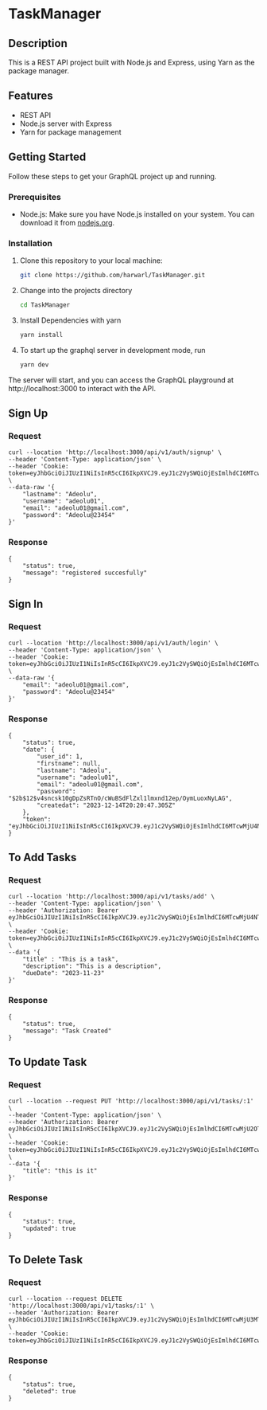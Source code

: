 # TaskManager

## Description

This is a REST API project built with Node.js and Express, using Yarn as the package manager.

## Features

- REST API
- Node.js server with Express
- Yarn for package management

## Getting Started

Follow these steps to get your GraphQL project up and running.

### Prerequisites

- Node.js: Make sure you have Node.js installed on your system. You can download it from [nodejs.org](https://nodejs.org/).

### Installation

1. Clone this repository to your local machine:

   ```bash
   git clone https://github.com/harwarl/TaskManager.git

   ```

2. Change into the projects directory

   ```bash
   cd TaskManager

   ```

3. Install Dependencies with yarn

   ```bash
   yarn install

   ```

4. To start up the graphql server in development mode, run

   ```bash
   yarn dev
   ```

The server will start, and you can access the GraphQL playground at http://localhost:3000 to interact with the API.

## Sign Up

### Request

```
curl --location 'http://localhost:3000/api/v1/auth/signup' \
--header 'Content-Type: application/json' \
--header 'Cookie: token=eyJhbGciOiJIUzI1NiIsInR5cCI6IkpXVCJ9.eyJ1c2VySWQiOjEsImlhdCI6MTcwMjU3MTk4NSwiZXhwIjoxNzAyNTcyODg1fQ.T4tKzhk8BQBKxjU6ncByK8g6ylh4ndODWn2FBrNnOv8' \
--data-raw '{
    "lastname": "Adeolu",
    "username": "adeolu01",
    "email": "adeolu01@gmail.com",
    "password": "Adeolu@23454"
}'
```

### Response

```
{
    "status": true,
    "message": "registered succesfully"
}
```

## Sign In

### Request

```
curl --location 'http://localhost:3000/api/v1/auth/login' \
--header 'Content-Type: application/json' \
--header 'Cookie: token=eyJhbGciOiJIUzI1NiIsInR5cCI6IkpXVCJ9.eyJ1c2VySWQiOjEsImlhdCI6MTcwMjU4NTI1MiwiZXhwIjoxNzAyNTg2MTUyfQ.gyrVwImZGpZPwQQ4MKzLafWlln6sZAghHn83AZOkAHw' \
--data-raw '{
    "email": "adeolu01@gmail.com",
    "password": "Adeolu@23454"
}'
```

### Response

```
{
    "status": true,
    "date": {
        "user_id": 1,
        "firstname": null,
        "lastname": "Adeolu",
        "username": "adeolu01",
        "email": "adeolu01@gmail.com",
        "password": "$2b$12$v4sncsk10gDpZsRTnO/cWuBSdFlZxl1lmxnd12ep/OymLuoxNyLAG",
        "createdat": "2023-12-14T20:20:47.305Z"
    },
    "token": "eyJhbGciOiJIUzI1NiIsInR5cCI6IkpXVCJ9.eyJ1c2VySWQiOjEsImlhdCI6MTcwMjU4NTI1MiwiZXhwIjoxNzAyNTg2MTUyfQ.gyrVwImZGpZPwQQ4MKzLafWlln6sZAghHn83AZOkAHw"
}
```

## To Add Tasks

### Request

```
curl --location 'http://localhost:3000/api/v1/tasks/add' \
--header 'Content-Type: application/json' \
--header 'Authorization: Bearer eyJhbGciOiJIUzI1NiIsInR5cCI6IkpXVCJ9.eyJ1c2VySWQiOjEsImlhdCI6MTcwMjU4NTI1MiwiZXhwIjoxNzAyNTg2MTUyfQ.gyrVwImZGpZPwQQ4MKzLafWlln6sZAghHn83AZOkAHw' \
--header 'Cookie: token=eyJhbGciOiJIUzI1NiIsInR5cCI6IkpXVCJ9.eyJ1c2VySWQiOjEsImlhdCI6MTcwMjU4NTI1MiwiZXhwIjoxNzAyNTg2MTUyfQ.gyrVwImZGpZPwQQ4MKzLafWlln6sZAghHn83AZOkAHw' \
--data '{
    "title" : "This is a task",
    "description": "This is a description",
    "dueDate": "2023-11-23"
}'
```

### Response

```
{
    "status": true,
    "message": "Task Created"
}
```

## To Update Task

### Request

```
curl --location --request PUT 'http://localhost:3000/api/v1/tasks/:1' \
--header 'Content-Type: application/json' \
--header 'Authorization: Bearer eyJhbGciOiJIUzI1NiIsInR5cCI6IkpXVCJ9.eyJ1c2VySWQiOjEsImlhdCI6MTcwMjU2OTY4OSwiZXhwIjoxNzAyNTcwNTg5fQ.mgucj8PUR6gcEXDM3BqDVJfmKGuYnBaC1OowkgEyeOo' \
--header 'Cookie: token=eyJhbGciOiJIUzI1NiIsInR5cCI6IkpXVCJ9.eyJ1c2VySWQiOjEsImlhdCI6MTcwMjU4NTI1MiwiZXhwIjoxNzAyNTg2MTUyfQ.gyrVwImZGpZPwQQ4MKzLafWlln6sZAghHn83AZOkAHw' \
--data '{
    "title": "this is it"
}'
```

### Response

```
{
    "status": true,
    "updated": true
}
```

## To Delete Task

### Request

```
curl --location --request DELETE 'http://localhost:3000/api/v1/tasks/:1' \
--header 'Authorization: Bearer eyJhbGciOiJIUzI1NiIsInR5cCI6IkpXVCJ9.eyJ1c2VySWQiOjEsImlhdCI6MTcwMjU3MTk4NSwiZXhwIjoxNzAyNTcyODg1fQ.T4tKzhk8BQBKxjU6ncByK8g6ylh4ndODWn2FBrNnOv8' \
--header 'Cookie: token=eyJhbGciOiJIUzI1NiIsInR5cCI6IkpXVCJ9.eyJ1c2VySWQiOjEsImlhdCI6MTcwMjU4NTI1MiwiZXhwIjoxNzAyNTg2MTUyfQ.gyrVwImZGpZPwQQ4MKzLafWlln6sZAghHn83AZOkAHw'
```

### Response

```
{
    "status": true,
    "deleted": true
}
```
